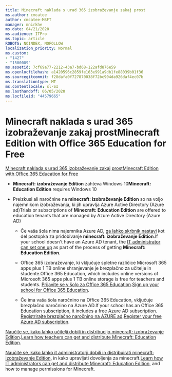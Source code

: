 ```yaml
---
title: Minecraft naklada s urad 365 izobraževanje zakaj prost
ms.author: cmcatee
author: cmcatee-MSFT
manager: mnirkhe
ms.date: 04/21/2020
ms.audience: ITPro
ms.topic: article
ROBOTS: NOINDEX, NOFOLLOW
localization_priority: Normal
ms.custom:
- "1427"
- "1500009"
ms.assetid: 7cf69a77-2212-43a7-bd68-122afd876e59
ms.openlocfilehash: a1420596c2859fe163e991a9db1fe88039b01f36
ms.sourcegitcommit: f28dafa0f727870038f72bc904da926daf4ec07b
ms.translationtype: MT
ms.contentlocale: sl-SI
ms.lasthandoff: 06/05/2020
ms.locfileid: "44579665"
---
```

# <a name="minecraft-edition-with-office-365-education-for-free"></a><span data-ttu-id="57f8c-102">Minecraft naklada s urad 365 izobraževanje zakaj prost</span><span class="sxs-lookup"><span data-stu-id="57f8c-102">Minecraft Edition with Office 365 Education for Free</span></span>

[<span data-ttu-id="57f8c-103">Minecraft naklada s urad 365 izobraževanje zakaj prost</span><span class="sxs-lookup"><span data-stu-id="57f8c-103">Minecraft Edition with Office 365 Education for Free</span></span>](https://docs.microsoft.com/education/windows/get-minecraft-for-education)
  
- <span data-ttu-id="57f8c-104">**Minecraft: izobraževanje Edition** zahteva Windows 10</span><span class="sxs-lookup"><span data-stu-id="57f8c-104">**Minecraft: Education Edition** requires Windows 10</span></span>

- <span data-ttu-id="57f8c-105">Preizkusi ali naročnine na **minecraft: izobraževanje Edition** so na voljo najemnikom izobraževanja, ki jih upravlja Azure Active Directory (Azure ad)</span><span class="sxs-lookup"><span data-stu-id="57f8c-105">Trials or subscriptions of **Minecraft: Education Edition** are offered to education tenants that are managed by Azure Active Directory (Azure AD)</span></span>

  - <span data-ttu-id="57f8c-106">Če vaša šola nima najemnika Azure AD, [ga lahko skrbnik nastavi](https://docs.microsoft.com/education/windows/school-get-minecraft) kot del postopka za pridobivanje **minecraft: izobraževanje Edition**.</span><span class="sxs-lookup"><span data-stu-id="57f8c-106">If your school doesn't have an Azure AD tenant, the [IT administrator can set one up](https://docs.microsoft.com/education/windows/school-get-minecraft) as part of the process of getting **Minecraft: Education Edition**.</span></span>

  - <span data-ttu-id="57f8c-107">Office 365 izobraževanje, ki vključuje spletne različice Microsoft 365 apps plus 1 TB online shranjevanje je brezplačno za učitelje in študente.</span><span class="sxs-lookup"><span data-stu-id="57f8c-107">Office 365 Education, which includes online versions of Microsoft 365 apps plus 1 TB online storage is free for teachers and students.</span></span> <span data-ttu-id="57f8c-108">[Prijavite se v šolo za Office 365 Education](https://products.office.com/academic/office-365-education-plan).</span><span class="sxs-lookup"><span data-stu-id="57f8c-108">[Sign up your school for Office 365 Education](https://products.office.com/academic/office-365-education-plan).</span></span>

  - <span data-ttu-id="57f8c-109">Če ima vaša šola naročnino na Office 365 Education, vključuje brezplačno naročnino na Azure AD.</span><span class="sxs-lookup"><span data-stu-id="57f8c-109">If your school has an Office 365 Education subscription, it includes a free Azure AD subscription.</span></span> <span data-ttu-id="57f8c-110">[Registrirajte brezplačno naročnino na AZURE ad](https://msdn.microsoft.com/library/windows/hardware/mt703369%28v=vs.85%29.aspx).</span><span class="sxs-lookup"><span data-stu-id="57f8c-110">[Register your free Azure AD subscription](https://msdn.microsoft.com/library/windows/hardware/mt703369%28v=vs.85%29.aspx).</span></span>

<span data-ttu-id="57f8c-111">[Naučite se, kako lahko učitelji dobili in distribucijo minecraft: izobraževanje Edition](https://docs.microsoft.com/education/windows/teacher-get-minecraft).</span><span class="sxs-lookup"><span data-stu-id="57f8c-111">[Learn how teachers can get and distribute Minecraft: Education Edition](https://docs.microsoft.com/education/windows/teacher-get-minecraft).</span></span>
  
<span data-ttu-id="57f8c-112">[Naučite se, kako lahko it administratorji dobili in distribuirati minecraft: izobraževanje Edition](https://docs.microsoft.com/education/windows/school-get-minecraft), in kako upravljati dovoljenja za minecraft.</span><span class="sxs-lookup"><span data-stu-id="57f8c-112">[Learn how IT administrators can get and distribute Minecraft: Education Edition](https://docs.microsoft.com/education/windows/school-get-minecraft), and how to manage permissions for Minecraft.</span></span>